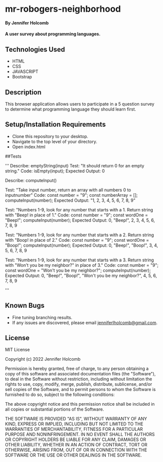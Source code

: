 # mr-robogers-neighborhood

#### By Jennifer Holcomb

#### A user survey about programming languages.

## Technologies Used

* HTML
* CSS
* JAVASCRIPT
* Bootstrap

## Description

This browser application allows users to participate in a 5 question survey to determine what programming language they should learn first.

## Setup/Installation Requirements

* Clone this repository to your desktop.
* Navigate to the top level of your directory.
* Open index.html

##Tests

''' 
Describe: emptyString(input)
Test: "It should return 0 for an empty string."
Code: isEmpty(input);
Expected Output: 0

Describe: computeInput()

Test: "Take input number, return an array with all numbers 0 to inputnumber"
Code: 
const number = "9";
const numberArray = [];
computeInput(number);
Expected Output: "1, 2, 3, 4, 5, 6, 7, 8, 9"

Test: "Numbers 1-9, look for any number that starts with a 1. Return string with "Beep! in place of 1."
Code: 
const number = "9";
const wordOne = "Beep!";
computeInput(number);
Expected Output: 0, "Beep!", 2, 3, 4, 5, 6, 7, 8, 9

Test: "Numbers 1-9, look for any number that starts with a 2. Return string with "Boop! in place of 2."
Code: 
const number = "9";
const wordOne = "Boop!";
computeInput(number);
Expected Output: 0, "Beep!", "Boop!", 3, 4, 5, 6, 7, 8, 9

Test: "Numbers 1-9, look for any number that starts with a 3. Return string with "Won't you be my neighbor?" in place of 3."
Code: 
const number = "9";
const wordOne = "Won't you be my neighbor?";
computeInput(number);
Expected Output: 0, "Beep!", "Boop!", "Won't you be my neighbor?", 4, 5, 6, 7, 8, 9

'''

## Known Bugs
* Fine tuning branching results.
* If any issues are discovered, please email jenniferlholcomb@gmail.com.

## License

MIT License

Copyright (c) 2022 Jennifer Holcomb

Permission is hereby granted, free of charge, to any person obtaining a copy
of this software and associated documentation files (the "Software"), to deal
in the Software without restriction, including without limitation the rights
to use, copy, modify, merge, publish, distribute, sublicense, and/or sell
copies of the Software, and to permit persons to whom the Software is
furnished to do so, subject to the following conditions:

The above copyright notice and this permission notice shall be included in all
copies or substantial portions of the Software.

THE SOFTWARE IS PROVIDED "AS IS", WITHOUT WARRANTY OF ANY KIND, EXPRESS OR
IMPLIED, INCLUDING BUT NOT LIMITED TO THE WARRANTIES OF MERCHANTABILITY,
FITNESS FOR A PARTICULAR PURPOSE AND NONINFRINGEMENT. IN NO EVENT SHALL THE
AUTHORS OR COPYRIGHT HOLDERS BE LIABLE FOR ANY CLAIM, DAMAGES OR OTHER
LIABILITY, WHETHER IN AN ACTION OF CONTRACT, TORT OR OTHERWISE, ARISING FROM,
OUT OF OR IN CONNECTION WITH THE SOFTWARE OR THE USE OR OTHER DEALINGS IN THE
SOFTWARE.


